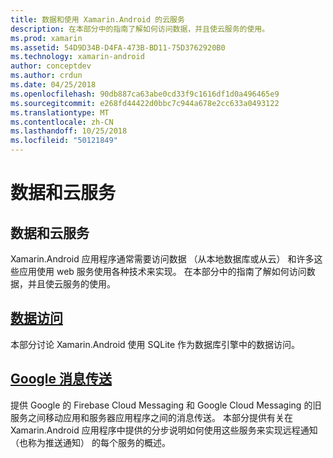 ```yaml
---
title: 数据和使用 Xamarin.Android 的云服务
description: 在本部分中的指南了解如何访问数据，并且使云服务的使用。
ms.prod: xamarin
ms.assetid: 54D9D34B-D4FA-473B-BD11-75D3762920B0
ms.technology: xamarin-android
author: conceptdev
ms.author: crdun
ms.date: 04/25/2018
ms.openlocfilehash: 90db887ca63abe0cd33f9c1616df1d0a496465e9
ms.sourcegitcommit: e268fd44422d0bbc7c944a678e2cc633a0493122
ms.translationtype: MT
ms.contentlocale: zh-CN
ms.lasthandoff: 10/25/2018
ms.locfileid: "50121849"
---
```

# <a name="data-and-cloud-services"></a>数据和云服务

## <a name="data-and-cloud-services"></a>数据和云服务

Xamarin.Android 应用程序通常需要访问数据 （从本地数据库或从云） 和许多这些应用使用 web 服务使用各种技术来实现。 在本部分中的指南了解如何访问数据，并且使云服务的使用。

## <a name="data-accessandroiddata-clouddata-accessindexmd"></a>[数据访问](~/android/data-cloud/data-access/index.md)

本部分讨论 Xamarin.Android 使用 SQLite 作为数据库引擎中的数据访问。
 
## <a name="google-messagingandroiddata-cloudgoogle-messagingindexmd"></a>[Google 消息传送](~/android/data-cloud/google-messaging/index.md)

提供 Google 的 Firebase Cloud Messaging 和 Google Cloud Messaging 的旧服务之间移动应用和服务器应用程序之间的消息传送。 本部分提供有关在 Xamarin.Android 应用程序中提供的分步说明如何使用这些服务来实现远程通知 （也称为推送通知） 的每个服务的概述。


